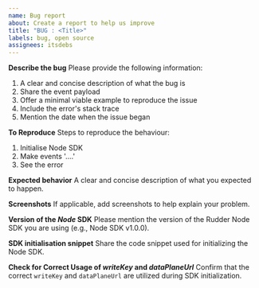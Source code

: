```yaml
---
name: Bug report
about: Create a report to help us improve
title: "BUG : <Title>"
labels: bug, open source
assignees: itsdebs
---
```


**Describe the bug**
Please provide the following information:

1. A clear and concise description of what the bug is
2. Share the event payload
3. Offer a minimal viable example to reproduce the issue
4. Include the error's stack trace
5. Mention the date when the issue began

**To Reproduce**
Steps to reproduce the behaviour:

1. Initialise Node SDK
2. Make events '....'
3. See the error

**Expected behavior**
A clear and concise description of what you expected to happen.

**Screenshots**
If applicable, add screenshots to help explain your problem.

**Version of the _Node_ SDK**
Please mention the version of the Rudder Node SDK you are using (e.g., Node SDK v1.0.0).

**SDK initialisation snippet**
Share the code snippet used for initializing the Node SDK.

**Check for Correct Usage of _writeKey_ and _dataPlaneUrl_**
Confirm that the correct `writeKey` and `dataPlaneUrl` are utilized during SDK initialization.
